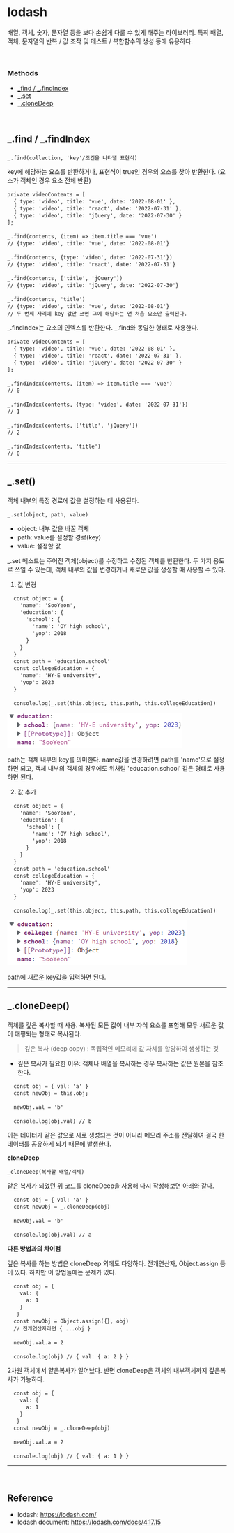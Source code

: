 # lodash

배열, 객체, 숫자, 문자열 등을 보다 손쉽게 다룰 수 있게 해주는 라이브러리. 특히 배열, 객체, 문자열의 반복 / 값 조작 및 테스트 / 복합함수의 생성 등에 유용하다.

<br>

### Methods
- <a href="#find">_find / _.findIndex</a>
- <a href="#set">_.set</a>
- <a href="#cloneDeep">_.cloneDeep</a>

<br>

## <p id="find">_.find / _.findIndex</p>

```
_.find(collection, 'key'/조건을 나타낼 표현식)
```
key에 해당하는 요소를 반환하거나,
표현식이 true인 경우의 요소를 찾아 반환한다. (요소가 객체인 경우 요소 전체 반환)

```
private videoContents = [
  { type: 'video', title: 'vue', date: '2022-08-01' },
  { type: 'video', title: 'react', date: '2022-07-31' },
  { type: 'video', title: 'jQuery', date: '2022-07-30' }
];

_.find(contents, (item) => item.title === 'vue')
// {type: 'video', title: 'vue', date: '2022-08-01'}

_.find(contents, {type: 'video', date: '2022-07-31'})
// {type: 'video', title: 'react', date: '2022-07-31'}

_.find(contents, ['title', 'jQuery'])
// {type: 'video', title: 'jQuery', date: '2022-07-30'}

_.find(contents, 'title')
// {type: 'video', title: 'vue', date: '2022-08-01'}
// 두 번째 자리에 key 값만 쓰면 그에 해당하는 맨 처음 요소만 출력된다.
```

_.findIndex는 요소의 인덱스를 반환한다. _.find와 동일한 형태로 사용한다.

```
private videoContents = [
  { type: 'video', title: 'vue', date: '2022-08-01' },
  { type: 'video', title: 'react', date: '2022-07-31' },
  { type: 'video', title: 'jQuery', date: '2022-07-30' }
];

_.findIndex(contents, (item) => item.title === 'vue')
// 0

_.findIndex(contents, {type: 'video', date: '2022-07-31'})
// 1

_.findIndex(contents, ['title', 'jQuery'])
// 2

_.findIndex(contents, 'title')
// 0
```

----


## <p id="set">_.set()</p>

객체 내부의 특정 경로에 값을 설정하는 데 사용된다.

```
_.set(object, path, value)
```

- object: 내부 값을 바꿀 객체
- path: value를 설정할 경로(key)
- value: 설정할 값

_.set 메소드는 주어진 객체(object)를 수정하고 수정된 객체를 반환한다.
두 가지 용도로 쓰일 수 있는데, 객체 내부의 값을 변경하거나 새로운 값을 생성할 때 사용할 수 있다.

1. 값 변경

```
  const object = {
    'name': 'SooYeon',
    'education': {
      'school': {
        'name': 'OY high school',
        'yop': 2018
      }
    }
  }
  const path = 'education.school'
  const collegeEducation = {
    'name': 'HY-E university',
    'yop': 2023
  }

  console.log(_.set(this.object, this.path, this.collegeEducation))
```
<img src="../imgs/lodash_set.png">

path는 객체 내부의 key를 의미한다. name값을 변경하려면 path를 'name'으로 설정하면 되고, 객체 내부의 객체의 경우에도 위처럼 'education.school' 같은 형태로 사용하면 된다.

2. 값 추가

```
  const object = {
    'name': 'SooYeon',
    'education': {
      'school': {
        'name': 'OY high school',
        'yop': 2018
      }
    }
  }
  const path = 'education.school'
  const collegeEducation = {
    'name': 'HY-E university',
    'yop': 2023
  }

  console.log(_.set(this.object, this.path, this.collegeEducation))
```
<img src="../imgs/lodash_set_2.png">

path에 새로운 key값을 입력하면 된다.

---

## <p id="cloneDeep">_.cloneDeep()</p>

객체를 깊은 복사할 때 사용. 복사된 모든 값이 내부 자식 요소를 포함해 모두 새로운 값이 매핑되는 형태로 복사된다.

> 깊은 복사 (deep copy) : 독립적인 메모리에 값 자체를 할당하여 생성하는 것

- 깊은 복사가 필요한 이유: 객체나 배열을 복사하는 경우 복사하는 값은 원본을 참조한다.
```
  const obj = { val: 'a' }
  const newObj = this.obj;

  newObj.val = 'b'

  console.log(obj.val) // b
```

이는 데이터가 같은 값으로 새로 생성되는 것이 아니라 메모리 주소를 전달하여 결국 한 데이터를 공유하게 되기 때문에 발생한다.

<strong>cloneDeep</strong>
```
_cloneDeep(복사할 배열/객체)
```
얕은 복사가 되었던 위 코드를 cloneDeep을 사용해 다시 작성해보면 아래와 같다.
```
  const obj = { val: 'a' }
  const newObj = _.cloneDeep(obj)
  
  newObj.val = 'b'

  console.log(obj.val) // a
```

<strong>다른 방법과의 차이점</strong>

깊은 복사를 하는 방법은 cloneDeep 외에도 다양하다. 전개연산자, Object.assign 등이 있다. 하지만 이 방법들에는 문제가 있다.

```
  const obj = { 
    val: {
      a: 1
    }
   }
  const newObj = Object.assign({}, obj)
  // 전개연산자라면 { ...obj }
  
  newObj.val.a = 2

  console.log(obj) // { val: { a: 2 } }
```
2차원 객체에서 얕은복사가 일어났다.
반면 cloneDeep은 객체의 내부객체까지 깊은복사가 가능하다.

```
  const obj = { 
    val: {
      a: 1
    }
   }
  const newObj = _.cloneDeep(obj)
  
  newObj.val.a = 2

  console.log(obj) // { val: { a: 1 } }
```

---


<br>

## Reference

- lodash: https://lodash.com/
- lodash document: https://lodash.com/docs/4.17.15

